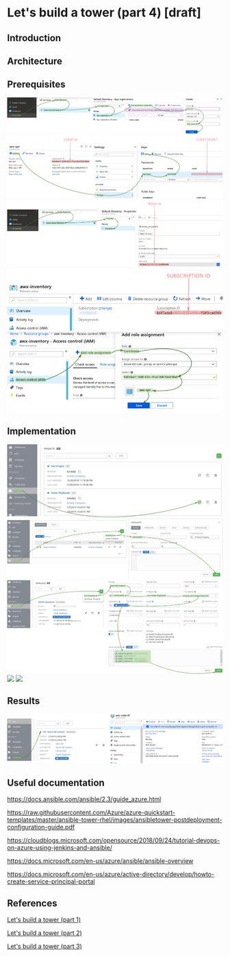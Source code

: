 # Let's build a tower (part 4) [draft]

## Introduction


## Architecture


## Prerequisites
![Create SPN](/images/ansible-tower/aad_app_spn_reg.png)
![Get Application ID and key](/images/ansible-tower/aad_app_spn_data.png)
![Find tenant ID](/images/ansible-tower/get_tenant_id.png)
![Subscription ID](/images/ansible-tower/get_sub_id.png)
![Assign permission](/images/ansible-tower/grant_access_spn.png)

## Implementation

![Update the project](/images/ansible-tower/awx_update_project.png)
![Create new inventory](/images/ansible-tower/awx_inventory_localhost.png)
![](/images/ansible-tower/awx_new_template.png)
![](/images/ansible-tower/xxxxxxxxxxxxxxxxx.png)
![](/images/ansible-tower/xxxxxxxxxxxxxxxxx.png)


## Results

![Results](/images/ansible-tower/azure_vm_creation_results.png)

## Useful documentation

https://docs.ansible.com/ansible/2.3/guide_azure.html

https://raw.githubusercontent.com/Azure/azure-quickstart-templates/master/ansible-tower-rhel/images/ansibletower-postdeployment-configuration-guide.pdf

https://cloudblogs.microsoft.com/opensource/2018/09/24/tutorial-devops-on-azure-using-jenkins-and-ansible/

https://docs.microsoft.com/en-us/azure/ansible/ansible-overview

https://docs.microsoft.com/en-us/azure/active-directory/develop/howto-create-service-principal-portal

## References

[Let's build a tower (part 1)](/ansible-tower-00/README.md)

[Let's build a tower (part 2)](/ansible-tower-01/README.md)

[Let's build a tower (part 3)](/ansible-tower-02/README.md)

